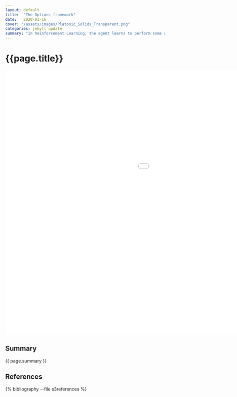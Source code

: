 ```yaml
---
layout: default
title:  "The Options framework"
date:   2020-01-16
cover: "/assets/images/Platonic_Solids_Transparent.png"
categories: jekyll update
summary: "In Reinforcement Learning, the agent learns to perform some actions in an environment, which is what we call the policy. Instead of having one policy, the agent could instead have a policy over options. Every option contains its own policy and termination function. Suggested by Sutton and others as early as 2000, what is the current state of options?"
---
```

<div class="container mb-0.5 block shadowed">
  <h1 class="mt-1.5">{{page.title}}</h1>

<iframe src="/assets/presentations/Options Presentation.pdf" frameborder="0" width="1440" height="839" allowfullscreen="true" mozallowfullscreen="true" webkitallowfullscreen="true"></iframe>
<br>

<h2>Summary</h2>
{{ page.summary }}


<h2>References</h2>
{% bibliography --file s3references %}

</div>

